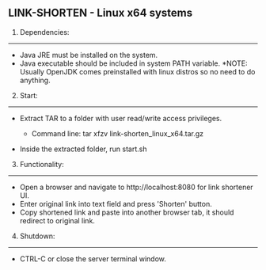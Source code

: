 LINK-SHORTEN - Linux x64 systems
---------------------------------

1. Dependencies:
----------------

- Java JRE must be installed on the system.
- Java executable should be included in system PATH variable.
*NOTE: Usually OpenJDK comes preinstalled with linux distros so no need to do anything.

2. Start:
---------

- Extract TAR to a folder with user read/write access privileges.
  * Command line: tar xfzv link-shorten_linux_x64.tar.gz

- Inside the extracted folder, run start.sh

3. Functionality:
-----------------

- Open a browser and navigate to http://localhost:8080 for link shortener UI.
- Enter original link into text field and press 'Shorten' button.
- Copy shortened link and paste into another browser tab, it should redirect to original link.

4. Shutdown:
------------

- CTRL-C or close the server terminal window.

